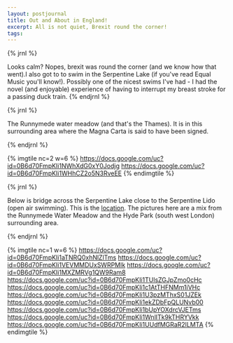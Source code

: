 ```yaml
---
layout: postjournal
title: Out and About in England!
excerpt: All is not quiet, Brexit round the corner!
tags: 
---
```


{% jrnl %}

Looks calm? Nopes, brexit was round the corner (and we know how that went).I
also got to to swim in the Serpentine Lake (if you've read Equal Music you'll
know!). Possibly one of the nicest swims I've had - I had the novel (and
enjoyable) experience of having to interrupt my breast stroke for a passing duck
train.
{% endjrnl %}


{% jrnl %}

The Runnymede water meadow (and that's the Thames). It is in this surrounding
area where the Magna Carta is said to have been signed.

{% endjrnl %}

{% imgtile nc=2 w=6   %}
https://docs.google.com/uc?id=0B6d70FmpKIi1NWhXdG0xY0Jodjg
https://docs.google.com/uc?id=0B6d70FmpKIi1WHhCZ2o5N3RveEE
{% endimgtile %}

{% jrnl %}

Below is  bridge across the Serpentine Lake close to the Serpentine Lido
(open air swimming). This is the
[location](https://www.google.com/maps/@51.5051865,-0.1673624,17z). The pictures
here are a mix from the Runnymede Water Meadow and the Hyde Park (south west
London) surrounding area.

{% endjrnl %}

{% imgtile nc=1 w=6   %}
https://docs.google.com/uc?id=0B6d70FmpKIi1aTNRQ0xhNlZlTms
https://docs.google.com/uc?id=0B6d70FmpKIi1VEVMMDUxSWRPMlk
https://docs.google.com/uc?id=0B6d70FmpKIi1MXZMRVg1QW9Ram8      
https://docs.google.com/uc?id=0B6d70FmpKIi1TUlsZGJpZmo0cHc
https://docs.google.com/uc?id=0B6d70FmpKIi1c1AtTHFNMm1iVHc
https://docs.google.com/uc?id=0B6d70FmpKIi1U3pzMThxS01JZEk
https://docs.google.com/uc?id=0B6d70FmpKIi1ekZDbFpQLUNvb00
https://docs.google.com/uc?id=0B6d70FmpKIi1bUpYOXdrcVJETms
https://docs.google.com/uc?id=0B6d70FmpKIi1WnlITk9kTHRYVkk
https://docs.google.com/uc?id=0B6d70FmpKIi1UUdfMGRaR2lLMTA
{% endimgtile %}
